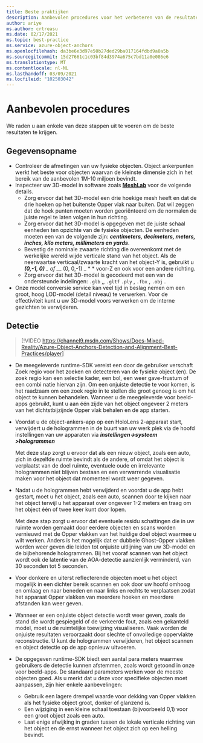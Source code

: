 ```yaml
---
title: Beste praktijken
description: Aanbevolen procedures voor het verbeteren van de resultaten
author: ariye
ms.author: crtreasu
ms.date: 02/17/2021
ms.topic: best-practice
ms.service: azure-object-anchors
ms.openlocfilehash: da3be6e3d97e50b27ded29ba017164fdbd9a0a5b
ms.sourcegitcommit: 15d27661c1c03bf84d3974a675c7bd11a0e086e6
ms.translationtype: MT
ms.contentlocale: nl-NL
ms.lasthandoff: 03/09/2021
ms.locfileid: "102503042"
---
```

# <a name="best-practices"></a>Aanbevolen procedures

We raden u aan enkele van deze stappen uit te voeren om de beste resultaten te krijgen.

## <a name="ingestion"></a>Gegevensopname

- Controleer de afmetingen van uw fysieke objecten. Object ankerpunten werkt het beste voor objecten waarvan de kleinste dimensie zich in het bereik van de aanbevolen 1M-10 miljoen bevindt.
- Inspecteer uw 3D-model in software zoals [**MeshLab**](https://www.meshlab.net/) voor de volgende details.
  - Zorg ervoor dat het 3D-model een drie hoekige mesh heeft en dat de drie hoeken op het buitenste Opper vlak naar buiten. Dat wil zeggen dat de hoek punten moeten worden georiënteerd om de normalen de juiste regel te laten volgen in hun richting.
  - Zorg ervoor dat het 3D-model is opgegeven met de juiste schaal eenheden ten opzichte van de fysieke objecten. De eenheden moeten een van de volgende zijn: ***centimeters, decimeters, meters, inches, kilo meters, millimeters en yards***.
  - Bevestig de nominale zwaarte richting die overeenkomt met de werkelijke wereld wijde verticale stand van het object. Als de neerwaartse verticaal/zwaarte kracht van het object-Y is, gebruikt u ***(0,-1, 0)** _ of _*_ (0, 0,-1) _ * * voor-Z en ook voor een andere richting.
  - Zorg ervoor dat het 3D-model is gecodeerd met een van de ondersteunde indelingen: `.glb` ,, `.gltf` `.ply` , `.fbx` , `.obj` .
- Onze model conversie service kan veel tijd in beslag nemen om een groot, hoog LOD-model (detail niveau) te verwerken. Voor de effectiviteit kunt u uw 3D-model voors verwerken om de interne gezichten te verwijderen.

## <a name="detection"></a>Detectie

> [!VIDEO https://channel9.msdn.com/Shows/Docs-Mixed-Reality/Azure-Object-Anchors-Detection-and-Alignment-Best-Practices/player]

- De meegeleverde runtime-SDK vereist een door de gebruiker verschaft Zoek regio voor het zoeken en detecteren van de fysieke object (en). De zoek regio kan een selectie kader, een bol, een weer gave-frustum of een combi natie hiervan zijn. Om een onjuiste detectie te voor komen, is het raadzaam om een zoek regio in te stellen die groot genoeg is om het object te kunnen behandelen. Wanneer u de meegeleverde voor beeld-apps gebruikt, kunt u aan één zijde van het object ongeveer 2 meters van het dichtstbijzijnde Opper vlak behalen en de app starten.
- Voordat u de object-ankers-app op een HoloLens 2-apparaat start, verwijdert u de hologrammen in de buurt van uw werk plek via de hoofd instellingen van uw apparaten via ***instellingen->systeem >hologrammen***

  Met deze stap zorgt u ervoor dat als een nieuw object, zoals een auto, zich in dezelfde ruimte bevindt als de andere, of omdat het object is verplaatst van de doel ruimte, eventuele oude en irrelevante hologrammen niet blijven bestaan en een verwarrende visualisatie maken voor het object dat momenteel wordt weer gegeven.
- Nadat u de hologrammen hebt verwijderd en voordat u de app hebt gestart, moet u het object, zoals een auto, scannen door te kijken naar het object terwijl u het apparaat over ongeveer 1-2 meters en traag om het object één of twee keer kunt door lopen.

  Met deze stap zorgt u ervoor dat eventuele residu schattingen die in uw ruimte worden gemaakt door eerdere objecten en scans worden vernieuwd met de Opper vlakken van het huidige doel object waarmee u wilt werken. Anders is het mogelijk dat er dubbele Ghost-Opper vlakken worden weer geven die leiden tot onjuiste uitlijning van uw 3D-model en de bijbehorende hologrammen. Bij het vooraf scannen van het object wordt ook de latentie van de AOA-detectie aanzienlijk verminderd, van 30 seconden tot 5 seconden.
- Voor donkere en uiterst reflecterende objecten moet u het object mogelijk in een dichter bereik scannen en ook door uw hoofd omhoog en omlaag en naar beneden en naar links en rechts te verplaatsen zodat het apparaat Opper vlakken van meerdere hoeken en meerdere afstanden kan weer geven.
- Wanneer er een onjuiste object detectie wordt weer geven, zoals de stand die wordt gespiegeld of de verkeerde fout, zoals een gekanteld model, moet u de ruimtelijke toewijzing visualiseren. Vaak worden de onjuiste resultaten veroorzaakt door slechte of onvolledige oppervlakte reconstructie. U kunt de hologrammen verwijderen, het object scannen en object detectie op de app opnieuw uitvoeren.
- De opgegeven runtime-SDK biedt een aantal para meters waarmee gebruikers de detectie kunnen afstemmen, zoals wordt getoond in onze voor beeld-apps. De standaard parameters werken voor de meeste objecten goed. Als u merkt dat u deze voor specifieke objecten moet aanpassen, zijn hier enkele aanbevelingen:
  - Gebruik een lagere drempel waarde voor dekking van Opper vlakken als het fysieke object groot, donker of glanzend is.
  - Een wijziging in een kleine schaal toestaan (bijvoorbeeld 0,1) voor een groot object zoals een auto.
  - Laat enige afwijking in graden tussen de lokale verticale richting van het object en de ernst wanneer het object zich op een helling bevindt.
